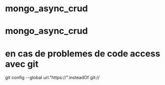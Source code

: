# mongo_async_crud
# mongo_async_crud
# en cas de problemes de code access avec git
git config --global url."https://".insteadOf git://

